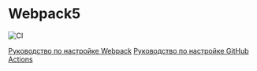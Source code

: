 # Webpack5

![CI](https://github.com/Jekarobot/env/actions/workflows/web.yml/badge.svg)


[Руководство по настройке Webpack](https://webpack.js.org/guides/)
[Руководство по настройке GitHub Actions](https://docs.github.com/en/actions/quickstart)

